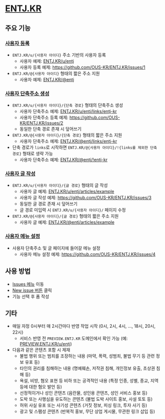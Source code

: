 # [ENTJ.KR](https://entj.kr)

## 주요 기능

### [사용자 등록](https://github.com/OUS-KR/ENTJ.KR/issues/new?template=01-user-register-by-issue.yml)

- `ENTJ.KR/u/{사용자 아이디}` 주소 기반의 사용자 등록
  - 사용자 예제: [ENTJ.KR/u/entj](https://entj.kr/u/entj)
  - 사용자 등록 예제: https://github.com/OUS-KR/ENTJ.KR/issues/1
- `ENTJ.KR/@{사용자 아이디}` 형태의 짧은 주소 지원
  - 사용자 예제: [ENTJ.KR/@entj](https://entj.kr/@entj)

### [사용자 단축주소 생성](https://github.com/OUS-KR/ENTJ.KR/issues/new?template=02-user-short-url-register-by-issue.yml)

- `ENTJ.KR/u/{사용자 아이디}/{단축 경로}` 형태의 단축주소 생성
  - 사용자 단축주소 예제: [ENTJ.KR/u/entj/links/entj-kr](https://entj.kr/u/entj/links/entj-kr)
  - 사용자 단축주소 등록 예제: https://github.com/OUS-KR/ENTJ.KR/issues/2
  - 동일한 단축 경로 존재 시 덮어쓰기
- `ENTJ.KR/@{사용자 아이디}/{단축 경로}` 형태의 짧은 주소 지원
  - 사용자 단축주소 예제: [ENTJ.KR/@entj/links/entj-kr](https://entj.kr/@entj/links/entj-kr)
- 단축 경로가 `links`로 시작하면 `ENTJ.KR/@{사용자 아이디}/!{links를 제외한 단축 경로}` 형태로 생략 가능
  - 사용자 단축주소 예제: [ENTJ.KR/@entj/!entj-kr](https://entj.kr/@entj/!entj-kr)

### [사용자 글 작성](https://github.com/OUS-KR/ENTJ.KR/issues/new?template=03-user-article-writing-by-issue.yml)

- `ENTJ.KR/u/{사용자 아이디}/{글 경로}` 형태의 글 작성
  - 사용자 글 예제: [ENTJ.KR/u/entj/articles/example](https://entj.kr/u/entj/articles/example)
  - 사용자 글 작성 예제: https://github.com/OUS-KR/ENTJ.KR/issues/3
  - 동일한 글 경로 존재 시 덮어쓰기
  - 글 경로 미입력 시 `ENTJ.KR/u/{사용자 아이디}/` 페이지 수정
- `ENTJ.KR/@{사용자 아이디}/{글 경로}` 형태의 짧은 주소 지원
  - 사용자 글 예제: [ENTJ.KR/@entj/articles/example](https://entj.kr/@entj/articles/example)
 
### [사용자 메뉴 설정](https://github.com/OUS-KR/ENTJ.KR/issues/new?template=04-user-menu-setting-by-issue.yml)

- 사용자 단축주소 및 글 페이지에 들어갈 메뉴 설정
  - 사용자 메뉴 설정 예제: https://github.com/OUS-KR/ENTJ.KR/issues/4

## 사용 방법

- [Issues 메뉴](https://github.com/OUS-KR/ENTJ.KR/issues) 이동
- [New issue 버튼](https://github.com/OUS-KR/ENTJ.KR/issues/new/choose) 클릭
- 기능 선택 후 폼 작성

## 기타

- 매일 자정 0시부터 매 2시간마다 반영 작업 시작 (0시, 2시, 4시, ..., 18시, 20시, 22시)
  - 서비스 반영 전 `PREVIEW.ENTJ.KR` 도메인에서 확인 가능 (예: [PREVIEW.ENTJ.KR/u/entj](https://preview.entj.kr/u/entj))
- 다음과 같은 콘텐츠 포함 시 제재
  - 불법 행위 또는 범죄를 조장하는 내용 (마약, 폭력, 성범죄, 불법 무기 등 관련 정보 유포 등)
  - 타인의 권리를 침해하는 내용 (명예훼손, 저작권 침해, 개인정보 유출, 초상권 침해 등)
  - 욕설, 비방, 혐오 표현 등 비하 또는 공격적인 내용 (특정 인종, 성별, 종교, 지역 등에 대한 혐오 발언 등)
  - 선정적이거나 성인 콘텐츠 (음란물, 성인용 콘텐츠, 성인 서비스 홍보 등)
  - 도박 또는 사행심을 유도하는 콘텐츠 (불법 도박 사이트 홍보, 사설 토토 등)
  - 허위 사실 유포 또는 사기성 콘텐츠 (거짓 정보, 피싱 링크, 투자 사기 등)
  - 광고 및 스팸성 콘텐츠 (반복적 홍보, 무단 상업 게시물, 무관한 링크 삽입 등)
